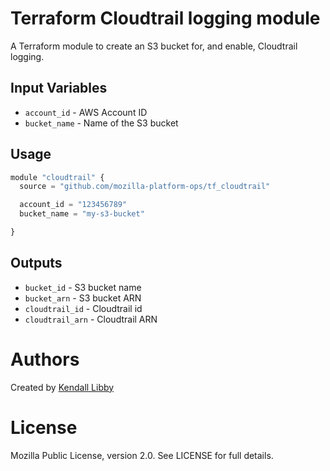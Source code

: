 Terraform Cloudtrail logging module
========================

A Terraform module to create an S3 bucket for, and enable, Cloudtrail logging.

Input Variables
---------------
- `account_id` - AWS Account ID
- `bucket_name` - Name of the S3 bucket


Usage
-----

```js
module "cloudtrail" {
  source = "github.com/mozilla-platform-ops/tf_cloudtrail"

  account_id = "123456789"
  bucket_name = "my-s3-bucket"

}
```

Outputs
-------
- `bucket_id` - S3 bucket name
- `bucket_arn` - S3 bucket ARN
- `cloudtrail_id` - Cloudtrail id
- `cloudtrail_arn` - Cloudtrail ARN


Authors
=======

Created by [Kendall Libby](https://github.com/klibby)

License
=======
Mozilla Public License, version 2.0. See LICENSE for full details.
